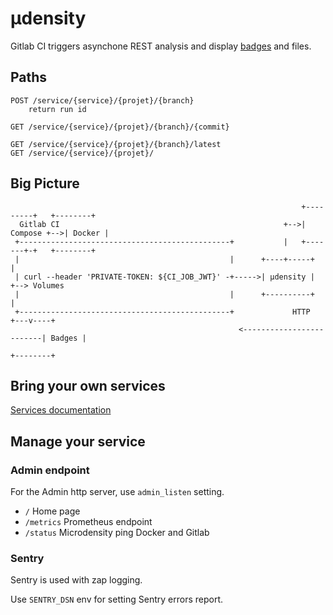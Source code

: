 µdensity
========

Gitlab CI triggers asynchone REST analysis and display [badges](https://github.com/narqo/go-badge) and files.

Paths
-----

```
POST /service/{service}/{projet}/{branch}
    return run id

GET /service/{service}/{projet}/{branch}/{commit}

GET /service/{service}/{projet}/{branch}/latest
GET /service/{service}/{projet}/
``` 

Big Picture
-----------

```
                                                                 +---------+   +--------+
  Gitlab CI                                                  +-->| Compose +-->| Docker |
 +-----------------------------------------------+           |   +-------+-+   +--------+
 |                                               |      +----+-----+     |
 | curl --header 'PRIVATE-TOKEN: ${CI_JOB_JWT}' -+----->| µdensity |     +--> Volumes
 |                                               |      +----------+             |
 +-----------------------------------------------+             HTTP          +---v----+
                                                   <-------------------------| Badges |
                                                                             +--------+
```

Bring your own services
-----------------------

[Services documentation](SERVICES.md)

Manage your service
-------------------

### Admin endpoint

For the Admin http server, use `admin_listen` setting.

* `/` Home page
* `/metrics` Prometheus endpoint
* `/status` Microdensity ping Docker and Gitlab

### Sentry

Sentry is used with zap logging.

Use `SENTRY_DSN` env for setting Sentry errors report.
